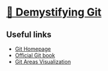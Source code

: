 # [🚀 Demystifying Git](https://github.com/Demystifying-Git/Demystifying-Git)

## Useful links

- [Git Homepage](https://git-scm.com)
- [Official Git book](https://git-scm.com/book/en/v2)
- [Git Areas Visualization](http://ndpsoftware.com/git-cheatsheet.html)
